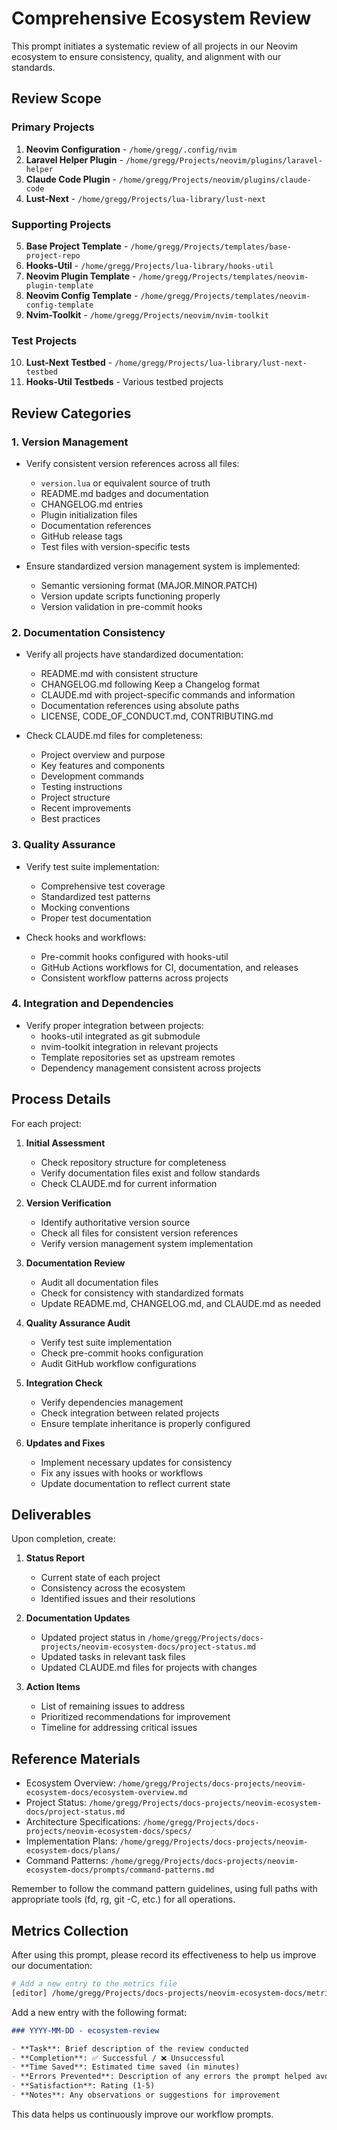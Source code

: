 # Comprehensive Ecosystem Review

This prompt initiates a systematic review of all projects in our Neovim ecosystem to ensure consistency, quality, and alignment with our standards.

## Review Scope

### Primary Projects
1. **Neovim Configuration** - `/home/gregg/.config/nvim`
2. **Laravel Helper Plugin** - `/home/gregg/Projects/neovim/plugins/laravel-helper`
3. **Claude Code Plugin** - `/home/gregg/Projects/neovim/plugins/claude-code`
4. **Lust-Next** - `/home/gregg/Projects/lua-library/lust-next`

### Supporting Projects
5. **Base Project Template** - `/home/gregg/Projects/templates/base-project-repo`
6. **Hooks-Util** - `/home/gregg/Projects/lua-library/hooks-util`
7. **Neovim Plugin Template** - `/home/gregg/Projects/templates/neovim-plugin-template`
8. **Neovim Config Template** - `/home/gregg/Projects/templates/neovim-config-template`
9. **Nvim-Toolkit** - `/home/gregg/Projects/neovim/nvim-toolkit`

### Test Projects
10. **Lust-Next Testbed** - `/home/gregg/Projects/lua-library/lust-next-testbed`
11. **Hooks-Util Testbeds** - Various testbed projects

## Review Categories

### 1. Version Management

- Verify consistent version references across all files:
  - `version.lua` or equivalent source of truth
  - README.md badges and documentation
  - CHANGELOG.md entries
  - Plugin initialization files
  - Documentation references
  - GitHub release tags
  - Test files with version-specific tests

- Ensure standardized version management system is implemented:
  - Semantic versioning format (MAJOR.MINOR.PATCH)
  - Version update scripts functioning properly
  - Version validation in pre-commit hooks

### 2. Documentation Consistency

- Verify all projects have standardized documentation:
  - README.md with consistent structure
  - CHANGELOG.md following Keep a Changelog format
  - CLAUDE.md with project-specific commands and information
  - Documentation references using absolute paths
  - LICENSE, CODE_OF_CONDUCT.md, CONTRIBUTING.md

- Check CLAUDE.md files for completeness:
  - Project overview and purpose
  - Key features and components
  - Development commands
  - Testing instructions
  - Project structure
  - Recent improvements
  - Best practices

### 3. Quality Assurance

- Verify test suite implementation:
  - Comprehensive test coverage
  - Standardized test patterns
  - Mocking conventions
  - Proper test documentation

- Check hooks and workflows:
  - Pre-commit hooks configured with hooks-util
  - GitHub Actions workflows for CI, documentation, and releases
  - Consistent workflow patterns across projects

### 4. Integration and Dependencies

- Verify proper integration between projects:
  - hooks-util integrated as git submodule
  - nvim-toolkit integration in relevant projects
  - Template repositories set as upstream remotes
  - Dependency management consistent across projects

## Process Details

For each project:

1. **Initial Assessment**
   - Check repository structure for completeness
   - Verify documentation files exist and follow standards
   - Check CLAUDE.md for current information

2. **Version Verification**
   - Identify authoritative version source
   - Check all files for consistent version references
   - Verify version management system implementation

3. **Documentation Review**
   - Audit all documentation files
   - Check for consistency with standardized formats
   - Update README.md, CHANGELOG.md, and CLAUDE.md as needed

4. **Quality Assurance Audit**
   - Verify test suite implementation
   - Check pre-commit hooks configuration
   - Audit GitHub workflow configurations

5. **Integration Check**
   - Verify dependencies management
   - Check integration between related projects
   - Ensure template inheritance is properly configured

6. **Updates and Fixes**
   - Implement necessary updates for consistency
   - Fix any issues with hooks or workflows
   - Update documentation to reflect current state

## Deliverables

Upon completion, create:

1. **Status Report**
   - Current state of each project
   - Consistency across the ecosystem
   - Identified issues and their resolutions

2. **Documentation Updates**
   - Updated project status in `/home/gregg/Projects/docs-projects/neovim-ecosystem-docs/project-status.md`
   - Updated tasks in relevant task files
   - Updated CLAUDE.md files for projects with changes

3. **Action Items**
   - List of remaining issues to address
   - Prioritized recommendations for improvement
   - Timeline for addressing critical issues

## Reference Materials

- Ecosystem Overview: `/home/gregg/Projects/docs-projects/neovim-ecosystem-docs/ecosystem-overview.md`
- Project Status: `/home/gregg/Projects/docs-projects/neovim-ecosystem-docs/project-status.md`
- Architecture Specifications: `/home/gregg/Projects/docs-projects/neovim-ecosystem-docs/specs/`
- Implementation Plans: `/home/gregg/Projects/docs-projects/neovim-ecosystem-docs/plans/`
- Command Patterns: `/home/gregg/Projects/docs-projects/neovim-ecosystem-docs/prompts/command-patterns.md`

Remember to follow the command pattern guidelines, using full paths with appropriate tools (fd, rg, git -C, etc.) for all operations.

## Metrics Collection

After using this prompt, please record its effectiveness to help us improve our documentation:

```bash
# Add a new entry to the metrics file
[editor] /home/gregg/Projects/docs-projects/neovim-ecosystem-docs/metrics/prompt-metrics.md
```

Add a new entry with the following format:

```markdown
### YYYY-MM-DD - ecosystem-review

- **Task**: Brief description of the review conducted
- **Completion**: ✅ Successful / ❌ Unsuccessful
- **Time Saved**: Estimated time saved (in minutes)
- **Errors Prevented**: Description of any errors the prompt helped avoid
- **Satisfaction**: Rating (1-5)
- **Notes**: Any observations or suggestions for improvement
```

This data helps us continuously improve our workflow prompts.